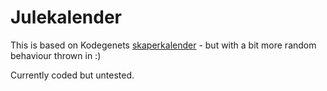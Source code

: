 # Julekalender

This is based on Kodegenets [skaperkalender](https://kodegenet.no/projects/task/skaperkalender) - but with a bit more random behaviour thrown in :)

Currently coded but untested.